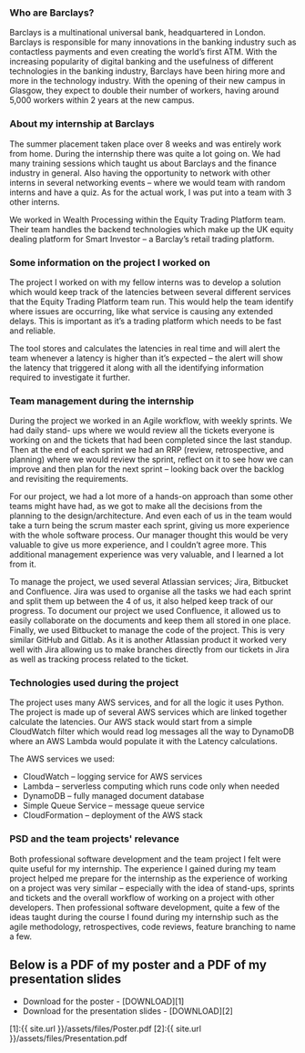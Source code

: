 ### Who are Barclays?
Barclays is a multinational universal bank, headquartered in London. Barclays is responsible for many innovations in the banking industry such as contactless payments and even creating the world’s first ATM. With the increasing popularity of digital banking and the usefulness of different technologies in the banking industry, Barclays have been hiring more and more in the technology industry. With the opening of their new campus in Glasgow, they expect to double their number of workers, having around 5,000 workers within 2 years at the new campus.

### About my internship at Barclays
The summer placement taken place over 8 weeks and was entirely work from home. During the internship there was quite a lot going on. We had many training sessions which taught us about Barclays and the finance industry in general. Also having the opportunity to network with other interns in several networking events – where we would team with random interns and have a quiz. As for the actual work, I was put into a team with 3 other interns.

We worked in Wealth Processing within the Equity Trading Platform team. Their team handles the backend technologies which make up the UK equity dealing platform for Smart Investor – a Barclay’s retail trading platform.

### Some information on the project I worked on
The project I worked on with my fellow interns was to develop a solution which would keep track of the latencies between several different services that the Equity Trading Platform team run. This would help the team identify where issues are occurring, like what service is causing any extended delays. This is important as it’s a trading platform which needs to be fast and reliable.

The tool stores and calculates the latencies in real time and will alert the team whenever a latency is higher than it’s expected – the alert will show the latency that triggered it along with all the identifying information required to investigate it further.

### Team management during the internship
During the project we worked in an Agile workflow, with weekly sprints. We had daily stand- ups where we would review all the tickets everyone is working on and the tickets that had been completed since the last standup. Then at the end of each sprint we had an RRP (review, retrospective, and planning) where we would review the sprint, reflect on it to see how we can improve and then plan for the next sprint – looking back over the backlog and revisiting the requirements.

For our project, we had a lot more of a hands-on approach than some other teams might have had, as we got to make all the decisions from the planning to the design/architecture. And even each of us in the team would take a turn being the scrum master each sprint, giving us more experience with the whole software process. Our manager thought this would be very valuable to give us more experience, and I couldn’t agree more. This additional management experience was very valuable, and I learned a lot from it.

To manage the project, we used several Atlassian services; Jira, Bitbucket and Confluence. Jira was used to organise all the tasks we had each sprint and split them up between the 4 of us, it also helped keep track of our progress. To document our project we used Confluence, it allowed us to easily collaborate on the documents and keep them all stored in one place. Finally, we used Bitbucket to manage the code of the project. This is very similar GitHub and Gitlab. As it is another Atlassian product it worked very well with Jira allowing us to make branches directly from our tickets in Jira as well as tracking process related to the ticket.

### Technologies used during the project
The project uses many AWS services, and for all the logic it uses Python. The project is made up of several AWS services which are linked together calculate the latencies. Our AWS stack would start from a simple CloudWatch filter which would read log messages all the way to DynamoDB where an AWS Lambda would populate it with the Latency calculations.

The AWS services we used:
* CloudWatch – logging service for AWS services
* Lambda – serverless computing which runs code only when needed
* DynamoDB – fully managed document database
* Simple Queue Service – message queue service
* CloudFormation – deployment of the AWS stack

### PSD and the team projects' relevance
Both professional software development and the team project I felt were quite useful for my internship. The experience I gained during my team project helped me prepare for the internship as the experience of working on a project was very similar – especially with the idea of stand-ups, sprints and tickets and the overall workflow of working on a project with other developers. Then professional software development, quite a few of the ideas taught during the course I found during my internship such as the agile methodology, retrospectives, code reviews, feature branching to name a few.

## Below is a PDF of my poster and a PDF of my presentation slides
* Download for the poster - [DOWNLOAD][1]
* Download for the presentation slides - [DOWNLOAD][2]

[1]:{{ site.url }}/assets/files/Poster.pdf
[2]:{{ site.url }}/assets/files/Presentation.pdf
